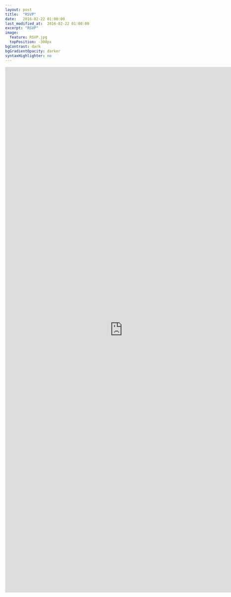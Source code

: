 ```yaml
---
layout: post
title:  "RSVP"
date:   2016-02-22 01:00:00
last_modified_at:  2016-02-22 01:00:00
excerpt: "RSVP"
image:
  feature: RSVP.jpg
  topPosition: -300px
bgContrast: dark
bgGradientOpacity: darker
syntaxHighlighter: no
---
```

<iframe src="https://docs.google.com/forms/d/1JGsPD9nQEd_w2B-2M4oDxomJeXGP79NxQk7Xn1yWTWU/viewform?embedded=true" width="760" height="1700" frameborder="0" marginheight="0" marginwidth="0">Loading...</iframe>

